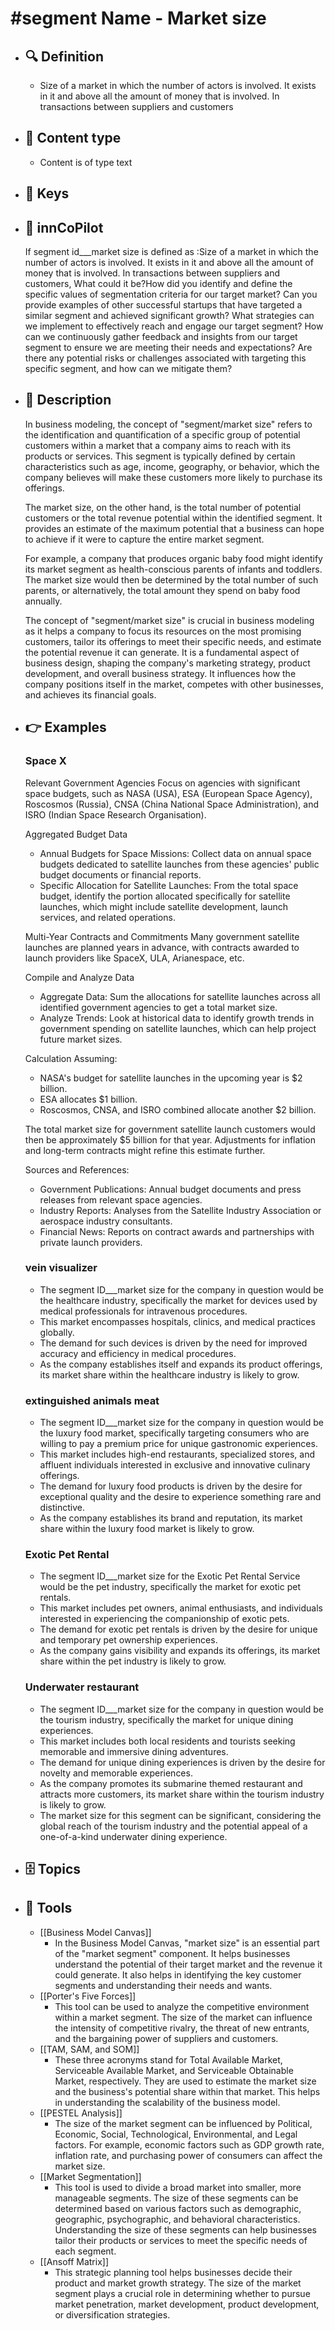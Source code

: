 # #segment Name - Market size
- ## 🔍 Definition
  - Size of a market in which the number of actors is involved. It exists in it and above all the amount of money that is involved. In transactions between suppliers and customers
- ## 📰 Content type 
  - Content is of type text
- ## 🔑 Keys
  
- ## 🤖 innCoPilot
  If segment id___market size is defined as :Size of a market in which the number of actors is involved. It exists in it and above all the amount of money that is involved. In transactions between suppliers and customers, What could it be?How did you identify and define the specific values of segmentation criteria for our target market?
  Can you provide examples of other successful startups that have targeted a similar segment and achieved significant growth?
  What strategies can we implement to effectively reach and engage our target segment?
  How can we continuously gather feedback and insights from our target segment to ensure we are meeting their needs and expectations?
  Are there any potential risks or challenges associated with targeting this specific segment, and how can we mitigate them?
- ## 📖 Description
  In business modeling, the concept of "segment/market size" refers to the identification and quantification of a specific group of potential customers within a market that a company aims to reach with its products or services. This segment is typically defined by certain characteristics such as age, income, geography, or behavior, which the company believes will make these customers more likely to purchase its offerings.
  
  The market size, on the other hand, is the total number of potential customers or the total revenue potential within the identified segment. It provides an estimate of the maximum potential that a business can hope to achieve if it were to capture the entire market segment.
  
  For example, a company that produces organic baby food might identify its market segment as health-conscious parents of infants and toddlers. The market size would then be determined by the total number of such parents, or alternatively, the total amount they spend on baby food annually.
  
  The concept of "segment/market size" is crucial in business modeling as it helps a company to focus its resources on the most promising customers, tailor its offerings to meet their specific needs, and estimate the potential revenue it can generate. It is a fundamental aspect of business design, shaping the company's marketing strategy, product development, and overall business strategy. It influences how the company positions itself in the market, competes with other businesses, and achieves its financial goals.
- ## 👉 Examples
  ### Space X
  Relevant Government Agencies
  Focus on agencies with significant space budgets, such as NASA (USA), ESA (European Space Agency), Roscosmos (Russia), CNSA (China National Space Administration), and ISRO (Indian Space Research Organisation).
  
  Aggregated Budget Data
  - Annual Budgets for Space Missions: Collect data on annual space budgets dedicated to satellite launches from these agencies' public budget documents or financial reports.
  - Specific Allocation for Satellite Launches: From the total space budget, identify the portion allocated specifically for satellite launches, which might include satellite development, launch services, and related operations.
  
  Multi-Year Contracts and Commitments
  Many government satellite launches are planned years in advance, with contracts awarded to launch providers like SpaceX, ULA, Arianespace, etc.
  
  Compile and Analyze Data
  - Aggregate Data: Sum the allocations for satellite launches across all identified government agencies to get a total market size.
  - Analyze Trends: Look at historical data to identify growth trends in government spending on satellite launches, which can help project future market sizes.
  
  Calculation
  Assuming:
  - NASA's budget for satellite launches in the upcoming year is $2 billion.
  - ESA allocates $1 billion.
  - Roscosmos, CNSA, and ISRO combined allocate another $2 billion.
  
  The total market size for government satellite launch customers would then be approximately $5 billion for that year. Adjustments for inflation and long-term contracts might refine this estimate further.
  
  Sources and References:
  - Government Publications: Annual budget documents and press releases from relevant space agencies.
  - Industry Reports: Analyses from the Satellite Industry Association or aerospace industry consultants.
  - Financial News: Reports on contract awards and partnerships with private launch providers.
  ### vein visualizer
  - The segment ID___market size for the company in question would be the healthcare industry, specifically the market for devices used by medical professionals for intravenous procedures.
  - This market encompasses hospitals, clinics, and medical practices globally.
  - The demand for such devices is driven by the need for improved accuracy and efficiency in medical procedures.
  - As the company establishes itself and expands its product offerings, its market share within the healthcare industry is likely to grow.
  ### extinguished animals meat
  - The segment ID___market size for the company in question would be the luxury food market, specifically targeting consumers who are willing to pay a premium price for unique gastronomic experiences.
  - This market includes high-end restaurants, specialized stores, and affluent individuals interested in exclusive and innovative culinary offerings.
  - The demand for luxury food products is driven by the desire for exceptional quality and the desire to experience something rare and distinctive.
  - As the company establishes its brand and reputation, its market share within the luxury food market is likely to grow.
  ### Exotic Pet Rental
  - The segment ID___market size for the Exotic Pet Rental Service would be the pet industry, specifically the market for exotic pet rentals.
  - This market includes pet owners, animal enthusiasts, and individuals interested in experiencing the companionship of exotic pets.
  - The demand for exotic pet rentals is driven by the desire for unique and temporary pet ownership experiences.
  - As the company gains visibility and expands its offerings, its market share within the pet industry is likely to grow.
  ### Underwater restaurant
  - The segment ID___market size for the company in question would be the tourism industry, specifically the market for unique dining experiences.
  - This market includes both local residents and tourists seeking memorable and immersive dining adventures.
  - The demand for unique dining experiences is driven by the desire for novelty and memorable experiences.
  - As the company promotes its submarine themed restaurant and attracts more customers, its market share within the tourism industry is likely to grow.
  - The market size for this segment can be significant, considering the global reach of the tourism industry and the potential appeal of a one-of-a-kind underwater dining experience.
- ## 🗄️ Topics
  
- ## 🧰 Tools
  - [[Business Model Canvas]]
    - In the Business Model Canvas, "market size" is an essential part of the "market segment" component. It helps businesses understand the potential of their target market and the revenue it could generate. It also helps in identifying the key customer segments and understanding their needs and wants.
  - [[Porter's Five Forces]]
    - This tool can be used to analyze the competitive environment within a market segment. The size of the market can influence the intensity of competitive rivalry, the threat of new entrants, and the bargaining power of suppliers and customers.
  - [[TAM, SAM, and SOM]]
    - These three acronyms stand for Total Available Market, Serviceable Available Market, and Serviceable Obtainable Market, respectively. They are used to estimate the market size and the business's potential share within that market. This helps in understanding the scalability of the business model.
  - [[PESTEL Analysis]]
    - The size of the market segment can be influenced by Political, Economic, Social, Technological, Environmental, and Legal factors. For example, economic factors such as GDP growth rate, inflation rate, and purchasing power of consumers can affect the market size.
  - [[Market Segmentation]]
    - This tool is used to divide a broad market into smaller, more manageable segments. The size of these segments can be determined based on various factors such as demographic, geographic, psychographic, and behavioral characteristics. Understanding the size of these segments can help businesses tailor their products or services to meet the specific needs of each segment.
  - [[Ansoff Matrix]]
    - This strategic planning tool helps businesses decide their product and market growth strategy. The size of the market segment plays a crucial role in determining whether to pursue market penetration, market development, product development, or diversification strategies.
